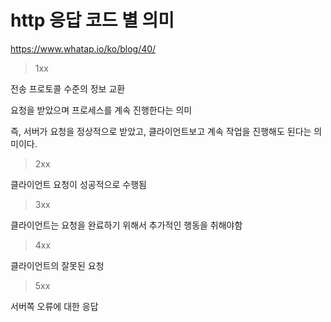 # http 응답 코드 별 의미

https://www.whatap.io/ko/blog/40/



> 1xx

전송 프로토콜 수준의 정보 교환

요청을 받았으며 프로세스를 계속 진행한다는 의미



즉, 서버가 요청을 정상적으로 받았고, 클라이언트보고 계속 작업을 진행해도 된다는 의미이다.



> 2xx

클라이언트 요청이 성공적으로 수행됨





>  3xx

클라이언트는 요청을 완료하기 위해서 추가적인 행동을 취해야함



> 4xx

클라이언트의 잘못된 요청



>  5xx

서버쪽 오류에 대한 응답

